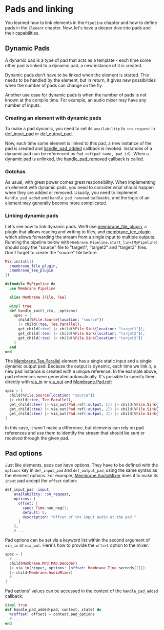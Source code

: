 # Pads and linking

You learned how to link elements in the `Pipeline` chapter and how to define pads in the `Element` chapter. Now, let's have a deeper dive into pads and their capabilities.

## Dynamic Pads

A dynamic pad is a type of pad that acts as a template - each time some other pad is linked to a dynamic pad, a new instance of it is created.

Dynamic pads don't have to be linked when the element is started. This needs to be handled by the element, but in return, it gives new possibilities when the number of pads can change on the fly.

Another use case for dynamic pads is when the number of pads is not known at the compile time.
For example, an audio mixer may have any number of inputs.


### Creating an element with dynamic pads

To make a pad dynamic, you need to set its `availability` to `:on_request` in [def_input_pad](https://hexdocs.pm/membrane_core/Membrane.Element.WithInputPads.html#def_input_pad/2) or [def_output_pad](https://hexdocs.pm/membrane_core/Membrane.Element.WithOutputPads.html#def_output_pad/2).

Now, each time some element is linked to this pad, a new instance of the pad is created and [handle_pad_added](https://hexdocs.pm/membrane_core/Membrane.Element.Base.html#c:handle_pad_added/3) callback is invoked. Instances of a dynamic pad can be referenced as `Pad.ref(pad_name, pad_id)`. When a dynamic pad is unlinked, the [handle_pad_removed](https://hexdocs.pm/membrane_core/Membrane.Element.Base.html#c:handle_pad_removed/3) callback is called.

### Gotchas

As usual, with great power comes great responsibility. When implementing an element with dynamic pads, you need to consider what should happen when they are added or removed. Usually, you need to implement `handle_pad_added` and `handle_pad_removed` callbacks, and the logic of an element may generally become more complicated.

### Linking dynamic pads

Let's see how to link dynamic pads. We'll use [membrane_file_plugin](https://github.com/membraneframework/membrane_file_plugin), a plugin that allows reading and writing to files, and [membrane_tee_plugin](https://github.com/membraneframework/membrane_file_plugin) which allows forwarding the stream from a single input to multiple outputs. Running the pipeline below with `Membrane.Pipeline.start_link(MyPipeline)` should copy the "source" file to "target1", "target2" and "target3" files. Don't forget to create the "source" file before.

```elixir
Mix.install([
  :membrane_file_plugin,
  :membrane_tee_plugin
])

defmodule MyPipeline do
  use Membrane.Pipeline

  alias Membrane.{File, Tee}

  @impl true
  def handle_init(_ctx, _options)
    spec = [
      child(%File.Source{location: "source"})
      |> child(:tee, Tee.Parallel),
      get_child(:tee) |> child(%File.Sink{location: "target1"}),
      get_child(:tee) |> child(%File.Sink{location: "target2"}),
      get_child(:tee) |> child(%File.Sink{location: "target3"})
    ]
  end
end
```

The [Membrane.Tee.Parallel](https://hexdocs.pm/membrane_tee_plugin/Membrane.Tee.Parallel.html) element has a single static input and a single dynamic output pad. Because the output is dynamic, each time we link it, a new pad instance is created with a unique reference. In the example above, pad references were generated automatically. It's possible to specify them directly with [via_in](https://hexdocs.pm/membrane_core/Membrane.ChildrenSpec.html#via_in/3) or [via_out](https://hexdocs.pm/membrane_core/Membrane.ChildrenSpec.html#via_out/3) and [Membrane.Pad.ref](https://hexdocs.pm/membrane_core/Membrane.Pad.html#ref/1):

```elixir
spec = [
  child(%File.Source{location: "source"})
  |> child(:tee, Tee.Parallel),
  get_child(:tee) |> via_out(Pad.ref(:output, 1)) |> child(%File.Sink{location: "target1"}),
  get_child(:tee) |> via_out(Pad.ref(:output, 2)) |> child(%File.Sink{location: "target2"}),
  get_child(:tee) |> via_out(Pad.ref(:output, 3)) |> child(%File.Sink{location: "target3"})
]
```

In this case, it won't make a difference, but elements can rely on pad references and use them to identify the stream that should be sent or received through the given pad.

## Pad options

Just like elements, pads can have options. They have to be defined with the `options` key in `def_input_pad` and `def_output_pad`, using the same syntax as the element options. For example, [Membrane.AudioMixer](https://hexdocs.pm/membrane_audio_mix_plugin/Membrane.AudioMixer.html) does it to make its `input` pad accept the `offset` option:

```elixir
def_input_pad :input,
    availability: :on_request,
    options: [
      offset: [
        spec: Time.non_neg(),
        default: 0,
        description: "Offset of the input audio at the pad."
      ]
    ],
    # ...
```

Pad options can be set via a keyword list within the second argument of `via_in` or `via_out`. Here's how to provide the `offset` option to the mixer:

```elixir
spec = [
  # ...
  child(Membrane.MP3.MAD.Decoder)
  |> via_in(:input, options: [offset: Membrane.Time.seconds(2)])
  |> child(Membrane.AudioMixer)
  # ...
]
```

Pad options' values can be accessed in the context of the `handle_pad_added` callback:

```elixir
@impl true
def handle_pad_added(pad, context, state) do
  %{offset: offset} = context.pad_options
  # ...
end
```
